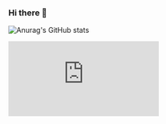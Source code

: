 ### Hi there 👋
![Anurag's GitHub stats](https://github-readme-stats.vercel.app/api?username=AhmadNader319)
<!--
**AhmadNader319/AhmadNader319** is a ✨ _special_ ✨ repository because its `README.md` (this file) appears on your GitHub profile.

Here are some ideas to get you started:

- 🔭 I’m currently working on sondos
- 🌱 I’m currently learning sondos
- 👯 I’m looking to collaborate on sondos
- 🤔 I’m looking for help with sondos
- 💬 Ask me about sondos
- 📫 How to reach me: sondos
- 😄 Pronouns: sondos/dis
- ⚡ Fun fact: sondos
-->
[![GitHub open-pull-requests](https://badgen.net/github/open-prs/Naereen/Strapdown.js)](https://github.com/Naereen/StrapDown.js/pulls?q=is%3Aopen)